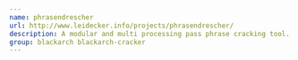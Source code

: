 ```yaml
---
name: phrasendrescher
url: http://www.leidecker.info/projects/phrasendrescher/
description: A modular and multi processing pass phrase cracking tool.
group: blackarch blackarch-cracker
---
```

